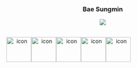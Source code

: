 <div align="center">
    
   ### Bae Sungmin
   <!-- [Notion](https://cedar-caraway-23a.notion.site/e5d15460a9ca4a4789c9cf95ffd67d07) -->
   <a href="https://cedar-caraway-23a.notion.site/e5d15460a9ca4a4789c9cf95ffd67d07" target="_blank"><img src="https://img.shields.io/badge/Notion-#000000?style=Notion&logo=Notion&logoColor=#000000"/></a>
<br />
<br />
<div style="display: flex; align-items: flex-start;">
    <img src="https://techstack-generator.vercel.app/js-icon.svg" alt="icon" width="65" height="65" />
    <img src="https://techstack-generator.vercel.app/ts-icon.svg" alt="icon" width="65" height="65" />
    <img src="https://techstack-generator.vercel.app/sass-icon.svg" alt="icon" width="65" height="65" />
    <br />
    <img src="https://techstack-generator.vercel.app/react-icon.svg" alt="icon" width="65" height="65" />
    <img src="https://techstack-generator.vercel.app/redux-icon.svg" alt="icon" width="65" height="65" />
    <!--
    <img src="https://techstack-generator.vercel.app/gatsby-icon.svg" alt="icon" width="65" height="65" />
    <img src="https://techstack-generator.vercel.app/webpack-icon.svg" alt="icon" width="65" height="65" />
    -->
</div>
<!--
<div style="display: flex; align-items: flex-start;">
    <img src="https://techstack-generator.vercel.app/eslint-icon.svg" alt="icon" width="65" height="65" />
    <img src="https://techstack-generator.vercel.app/prettier-icon.svg" alt="icon" width="65" height="65" />
    <img src="https://techstack-generator.vercel.app/storybook-icon.svg" alt="icon" width="65" height="65" />
    <img src="https://techstack-generator.vercel.app/jest-icon.svg" alt="icon" width="65" height="65" />
    <img src="https://techstack-generator.vercel.app/testinglibrary-icon.svg" alt="icon" width="65" height="65" />
    <img src="https://techstack-generator.vercel.app/restapi-icon.svg" alt="icon" width="65" height="65" />
    <img src="https://techstack-generator.vercel.app/github-icon.svg" alt="icon" width="65" height="65" />
</div>
-->
</div>    
    
<!--
  <code><img width="15%" src="https://www.vectorlogo.zone/logos/reactjs/reactjs-ar21.svg"></code>
  <code><img width="15%" height="130%" src="https://github.com/chopinballadeno4/svg-logos/blob/master/svg/redux.svg"></code>
  <code><img width="15%" src="https://www.vectorlogo.zone/logos/javascript/javascript-ar21.svg"></code>
-->


